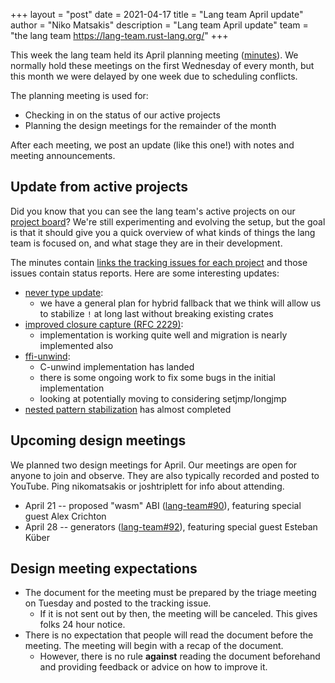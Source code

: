 +++
layout = "post"
date = 2021-04-17
title = "Lang team April update"
author = "Niko Matsakis"
description = "Lang team April update"
team = "the lang team <https://lang-team.rust-lang.org/>"
+++

This week the lang team held its April planning meeting ([minutes]). We normally hold these meetings on the first Wednesday of every month, but this month we were delayed by one week due to scheduling conflicts.

The planning meeting is used for:

* Checking in on the status of our active projects
* Planning the design meetings for the remainder of the month

After each meeting, we post an update (like this one!) with notes and meeting announcements. 

[minutes]: https://github.com/rust-lang/lang-team/blob/master/design-meeting-minutes/2021-04-14-Planning-Meeting.md

## Update from active projects

Did you know that you can see the lang team's active projects on our [project board](https://github.com/rust-lang/lang-team/projects/2)? We're still experimenting and evolving the setup, but the goal is that it should give you a quick overview of what kinds of things the lang team is focused on, and what stage they are in their development. 

The minutes contain [links the tracking issues for each project](https://github.com/rust-lang/lang-team/blob/master/design-meeting-minutes/2021-04-14-Planning-Meeting.md#updates-from-active-groups-and-projects) and those issues contain status reports. Here are some interesting updates:

* [never type update](https://github.com/rust-lang/lang-team/issues/60#issuecomment-814509681):
    * we have a general plan for hybrid fallback that we think will allow us to stabilize `!` at long last without breaking existing crates
* [improved closure capture (RFC 2229)](https://github.com/rust-lang/lang-team/issues/50#issuecomment-814526085):
    * implementation is working quite well and migration is nearly implemented also
* [ffi-unwind](https://github.com/rust-lang/lang-team/issues/19#issuecomment-814581675):
    * C-unwind implementation has landed
    * there is some ongoing work to fix some bugs in the initial implementation
    * looking at potentially moving to considering setjmp/longjmp
* [nested pattern stabilization](https://github.com/rust-lang/rust/pull/83386#issuecomment-819719603) has almost completed

## Upcoming design meetings

We planned two design meetings for April. Our meetings are open for anyone to join and observe. They are also typically recorded and posted to YouTube. Ping nikomatsakis or joshtriplett for info about attending.

* April 21 -- proposed "wasm" ABI ([lang-team#90](https://github.com/rust-lang/lang-team/issues/90)), featuring special guest Alex Crichton
* April 28 -- generators ([lang-team#92](https://github.com/rust-lang/lang-team/issues/92)), featuring special guest Esteban Küber

## Design meeting expectations

* The document for the meeting must be prepared by the triage meeting on Tuesday and posted to the tracking issue.
    * If it is not sent out by then, the meeting will be canceled. This gives folks 24 hour notice.
* There is no expectation that people will read the document before the meeting. The meeting will begin with a recap of the document.
    * However, there is no rule **against** reading the document beforehand and providing feedback or advice on how to improve it.
